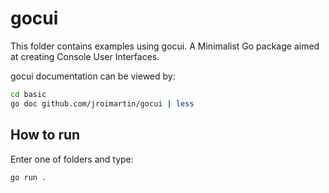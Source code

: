 # gocui

This folder contains examples using gocui. A Minimalist Go package aimed at creating Console User Interfaces.

gocui documentation can be viewed by:

```bash
cd basic
go doc github.com/jroimartin/gocui | less
```

## How to run

Enter one of folders and type:

```bash
go run .
```
